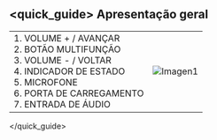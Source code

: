 ## <quick_guide> Apresentação geral

|  |  |
|:-------|:-------|
|1.	VOLUME + / AVANÇAR <br> 2.	BOTÃO MULTIFUNÇÃO <br>3.	VOLUME - / VOLTAR <br> 4. INDICADOR DE ESTADO  <br> 5.	MICROFONE <br> 6.	PORTA DE CARREGAMENTO <br> 7. ENTRADA DE ÁUDIO	 <br>|![Imagen1](http://static.energysistem.com/images/manuals/42818/59240244347cb.jpg)|
</quick_guide>
 
